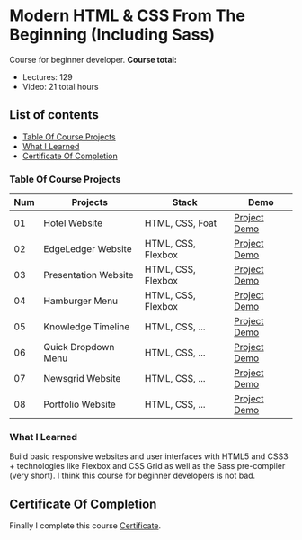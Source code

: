 # Modern HTML & CSS From The Beginning (Including Sass)

Course for beginner developer.
**Course total:**

- Lectures: 129
- Video: 21 total hours

## List of contents

- [Table Of Course Projects](#table-of-course-projects)
- [What I Learned](#what-i-learned)
- [Certificate Of Completion](#certificate-of-completion)

### Table Of Course Projects

| Num | Projects             | Stack              | Demo                                                                                                            |
| --- | -------------------- | ------------------ | --------------------------------------------------------------------------------------------------------------- |
| 01  | Hotel Website        | HTML, CSS, Foat    | [Project Demo](https://kayyrbeks.github.io/udemy-courses/01-modern-html-css/01-hotel-website/index.html)        |
| 02  | EdgeLedger Website   | HTML, CSS, Flexbox | [Project Demo](https://kayyrbeks.github.io/udemy-courses/01-modern-html-css/02-edgeledger-website/index.html)   |
| 03  | Presentation Website | HTML, CSS, Flexbox | [Project Demo](https://kayyrbeks.github.io/udemy-courses/01-modern-html-css/03-presentation-website/index.html) |
| 04  | Hamburger Menu       | HTML, CSS, Flexbox | [Project Demo](https://kayyrbeks.github.io/udemy-courses/01-modern-html-css/04-hamburger-menu/index.html)       |
| 05  | Knowledge Timeline   | HTML, CSS, ...     | [Project Demo](#)                                                                                               |
| 06  | Quick Dropdown Menu  | HTML, CSS, ...     | [Project Demo](#)                                                                                               |
| 07  | Newsgrid Website     | HTML, CSS, ...     | [Project Demo](#)                                                                                               |
| 08  | Portfolio Website    | HTML, CSS, ...     | [Project Demo](#)                                                                                               |

### What I Learned

Build basic responsive websites and user interfaces with HTML5 and CSS3 + technologies like Flexbox and CSS Grid as well as the Sass pre-compiler (very short). I think this course for beginner developers is not bad.

## Certificate Of Completion

Finally I complete this course [Certificate](#).
